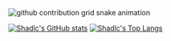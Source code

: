 <picture>
  <source media="(prefers-color-scheme: dark)" srcset="https://raw.githubusercontent.com/shadlc/shadlc/output/github-contribution-grid-snake-dark.svg">
  <source media="(prefers-color-scheme: light)" srcset="https://raw.githubusercontent.com/shadlc/shadlc/output/github-contribution-grid-snake.svg">
  <img alt="github contribution grid snake animation" src="https://raw.githubusercontent.com/shadlc/shadlc/output/github-contribution-grid-snake.svg">
</picture>

[![Shadlc's GitHub stats](https://github-readme-stats.vercel.app/api?username=shadlc&cache_seconds=7200&custom_title=My%20Github%20Stats&hide_border=true&show_icons=true&include_all_commits=true&count_private=true)](https://github.com/shadlc)
[![Shadlc's Top Langs](https://github-readme-stats.vercel.app/api/top-langs/?username=shadlc&layout=compact&hide_border=true)](https://github.com/shadlc)
